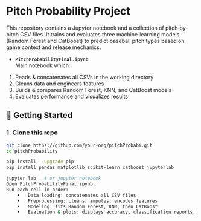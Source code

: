 # Pitch Probability Project

This repository contains a Jupyter notebook and a collection of pitch‐by‐pitch CSV files. It trains and evaluates three machine‐learning models (Random Forest and CatBoost) to predict baseball pitch types based on game context and release mechanics.
- **`PitchProbabilityFinal.ipynb`**  
Main notebook which:
1. Reads & concatenates all CSVs in the working directory  
2. Cleans data and engineers features  
3. Builds & compares Random Forest, KNN, and CatBoost models  
4. Evaluates performance and visualizes results

## 🚀 Getting Started

### 1. Clone this repo
```bash
git clone https://github.com/your-org/pitchProbabi.git
cd pitchProbability

pip install --upgrade pip
pip install pandas matplotlib scikit-learn catboost jupyterlab

jupyter lab   # or jupyter notebook
Open PitchProbabilityFinal.ipynb.
Run each cell in order:
	•	Data loading: concatenates all CSV files
	•	Preprocessing: cleans, imputes, encodes features
	•	Modeling: fits Random Forest, KNN, then CatBoost
	•	Evaluation & plots: displays accuracy, classification reports, and charts
